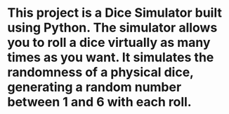 # This project is a Dice Simulator built using Python. The simulator allows you to roll a dice virtually as many times as you want. It simulates the randomness of a physical dice, generating a random number between 1 and 6 with each roll.
